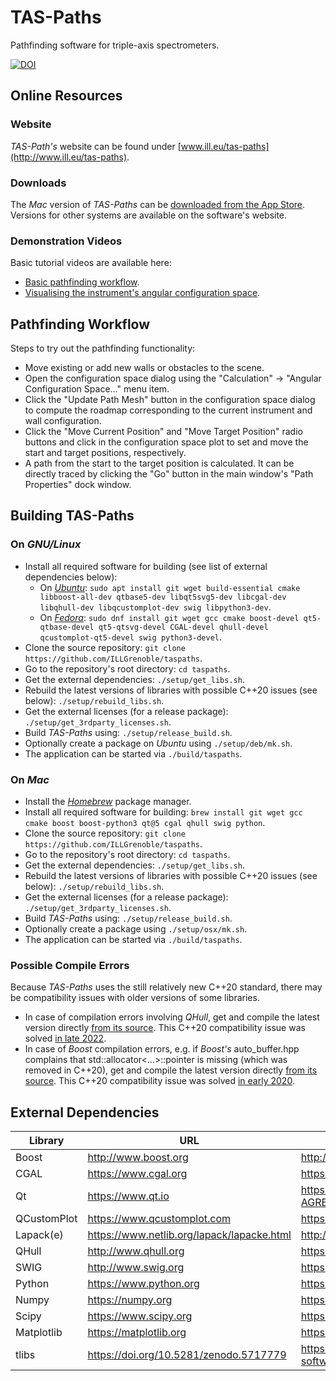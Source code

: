 # TAS-Paths
Pathfinding software for triple-axis spectrometers.

[![DOI](https://zenodo.org/badge/DOI/10.5281/zenodo.4625649.svg)](https://doi.org/10.5281/zenodo.4625649)


## Online Resources

### Website
*TAS-Path's* website can be found under [www.ill.eu/tas-paths](http://www.ill.eu/tas-paths).

### Downloads
The *Mac* version of *TAS-Paths* can be [downloaded from the App Store](https://apps.apple.com/app/id1594199491).
Versions for other systems are available on the software's website.

### Demonstration Videos
Basic tutorial videos are available here:
- [Basic pathfinding workflow](https://youtu.be/xs2BLuppQPQ).
- [Visualising the instrument's angular configuration space](https://youtu.be/WPUCVzMDKDc).


## Pathfinding Workflow
Steps to try out the pathfinding functionality:
- Move existing or add new walls or obstacles to the scene.
- Open the configuration space dialog using the "Calculation" -> "Angular Configuration Space..." menu item.
- Click the "Update Path Mesh" button in the configuration space dialog to compute the roadmap corresponding to the current instrument and wall configuration.
- Click the "Move Current Position" and "Move Target Position" radio buttons and click in the configuration space plot to set and move the start and target positions, respectively. 
- A path from the start to the target position is calculated. It can be directly traced by clicking the "Go" button in the main window's "Path Properties" dock window.


## Building TAS-Paths
### On *GNU/Linux*
- Install all required software for building (see list of external dependencies below):
  - On [*Ubuntu*](https://ubuntu.com): `sudo apt install git wget build-essential cmake libboost-all-dev qtbase5-dev libqt5svg5-dev libcgal-dev libqhull-dev libqcustomplot-dev swig libpython3-dev`.
  - On [*Fedora*](https://getfedora.org): `sudo dnf install git wget gcc cmake boost-devel qt5-qtbase-devel qt5-qtsvg-devel CGAL-devel qhull-devel qcustomplot-qt5-devel swig python3-devel`.
- Clone the source repository: `git clone https://github.com/ILLGrenoble/taspaths`.
- Go to the repository's root directory: `cd taspaths`.
- Get the external dependencies: `./setup/get_libs.sh`.
- Rebuild the latest versions of libraries with possible C++20 issues (see below): `./setup/rebuild_libs.sh`.
- Get the external licenses (for a release package): `./setup/get_3rdparty_licenses.sh`.
- Build *TAS-Paths* using: `./setup/release_build.sh`.
- Optionally create a package on *Ubuntu* using `./setup/deb/mk.sh`.
- The application can be started via `./build/taspaths`.

### On *Mac*
- Install the [*Homebrew*](https://brew.sh) package manager.
- Install all required software for building: `brew install git wget gcc cmake boost boost-python3 qt@5 cgal qhull swig python`.
- Clone the source repository: `git clone https://github.com/ILLGrenoble/taspaths`.
- Go to the repository's root directory: `cd taspaths`.
- Get the external dependencies: `./setup/get_libs.sh`.
- Rebuild the latest versions of libraries with possible C++20 issues (see below): `./setup/rebuild_libs.sh`.
- Get the external licenses (for a release package): `./setup/get_3rdparty_licenses.sh`.
- Build *TAS-Paths* using: `./setup/release_build.sh`.
- Optionally create a package using `./setup/osx/mk.sh`.
- The application can be started via `./build/taspaths`.

### Possible Compile Errors
Because *TAS-Paths* uses the still relatively new C++20 standard, there may be compatibility issues with older versions of some libraries.
- In case of compilation errors involving *QHull*, get and compile the latest version directly [from its source](https://github.com/qhull/qhull).
  This C++20 compatibility issue was solved [in late 2022](https://github.com/qhull/qhull/commit/bdd99371b995e02d6b39acc93221c477aafd284a).
- In case of *Boost* compilation errors, e.g. if *Boost's* auto_buffer.hpp complains that std::allocator<...>::pointer is missing (which was removed in C++20),
  get and compile the latest version directly [from its source](http://www.boost.org).
  This C++20 compatibility issue was solved [in early 2020](https://github.com/boostorg/signals2/commit/15fcf213563718d2378b6b83a1614680a4fa8cec).


## External Dependencies
|Library     |URL                                        |License URL                                                               |
|------------|-------------------------------------------|--------------------------------------------------------------------------|
|Boost       |http://www.boost.org                       |http://www.boost.org/LICENSE_1_0.txt                                      |
|CGAL        |https://www.cgal.org                       |https://github.com/CGAL/cgal/blob/master/Installation/LICENSE             |
|Qt          |https://www.qt.io                          |https://github.com/qt/qt5/blob/dev/LICENSE.QT-LICENSE-AGREEMENT           |
|QCustomPlot |https://www.qcustomplot.com                |https://gitlab.com/DerManu/QCustomPlot/-/raw/master/GPL.txt               |
|Lapack(e)   |https://www.netlib.org/lapack/lapacke.html |http://www.netlib.org/lapack/LICENSE.txt                                  |
|QHull       |http://www.qhull.org                       |https://github.com/qhull/qhull/blob/master/COPYING.txt                    |
|SWIG        |http://www.swig.org                        |https://github.com/swig/swig/blob/master/LICENSE                          |
|Python      |https://www.python.org                     |https://github.com/python/cpython/blob/main/Doc/license.rst               |
|Numpy       |https://numpy.org                          |https://github.com/numpy/numpy/blob/main/LICENSE.txt                      |
|Scipy       |https://www.scipy.org                      |https://github.com/scipy/scipy/blob/master/LICENSE.txt                    |
|Matplotlib  |https://matplotlib.org                     |https://github.com/matplotlib/matplotlib/blob/master/LICENSE/LICENSE      |
|tlibs       |https://doi.org/10.5281/zenodo.5717779     |https://code.ill.fr/scientific-software/takin/tlibs2/-/raw/master/LICENSE |
